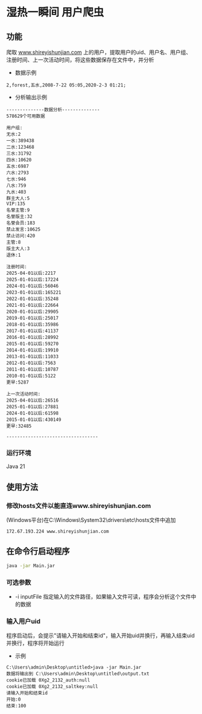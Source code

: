 # 湿热一瞬间 用户爬虫

## 功能
爬取 www.shireyishunjian.com 上的用户，提取用户的uid、用户名、用户组、注册时间、上一次活动时间，将这些数据保存在文件中，并分析
* 数据示例
```textplain
2,forest,五水,2008-7-22 05:05,2020-2-3 01:21;
```
* 分析输出示例
```textplain
--------------数据分析--------------
578629个可用数据

用户组:
无水:2
一水:389438
二水:123468
三水:31792
四水:10620
五水:6987
六水:2793
七水:946
八水:759
九水:403
群主大人:5
VIP:135
名誉主管:9
名誉版主:32
名誉会员:183
禁止发言:10625
禁止访问:420
主管:8
版主大人:3
退休:1

注册时间:
2025-04-01以后:2217
2025-01-01以后:17224
2024-01-01以后:56046
2023-01-01以后:165221
2022-01-01以后:35248
2021-01-01以后:22664
2020-01-01以后:29905
2019-01-01以后:25017
2018-01-01以后:35986
2017-01-01以后:41137
2016-01-01以后:28992
2015-01-01以后:59270
2014-01-01以后:19910
2013-01-01以后:11033
2012-01-01以后:7563
2011-01-01以后:10787
2010-01-01以后:5122
更早:5287

上一次活动时间:
2025-04-01以后:26516
2025-01-01以后:27881
2024-01-01以后:61598
2015-01-01以后:430149
更早:32485

----------------------------------
```

### 运行环境
Java 21

## 使用方法
### 修改hosts文件以能直连www.shireyishunjian.com
(Windows平台)在C:\Windows\System32\drivers\etc\hosts文件中追加
```textplain
172.67.193.224 www.shireyishunjian.com
```
## 在命令行启动程序
```bash
java -jar Main.jar
```
### 可选参数
* -i inputFile 指定输入的文件路径，如果输入文件可读，程序会分析这个文件中的数据

### 输入用户uid
程序启动后，会提示"请输入开始和结束id"，输入开始uid并换行，再输入结束uid并换行，程序将开始运行
* 示例
```textplain
C:\Users\admin\Desktop\untitled>java -jar Main.jar
数据将输出到 C:\Users\admin\Desktop\untitled\output.txt
cookie已加载 0Xg2_2132_auth:null
cookie已加载 0Xg2_2132_saltkey:null
请输入开始和结束id
开始:0
结束:100
```
